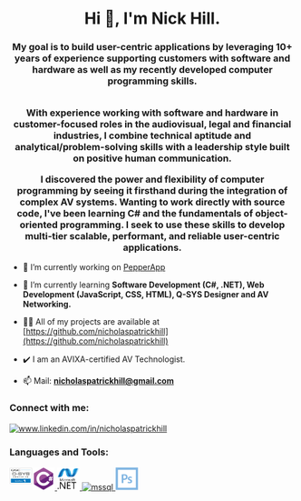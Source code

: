 <h1 align="center">Hi 👋, I'm Nick Hill.</h1>
<h3 align="center">My goal is to build user-centric applications by leveraging 10+ years of experience supporting customers with software and hardware as well as my recently developed computer programming skills.</br></br>

With experience working with software and hardware in customer-focused roles in the audiovisual, legal and financial industries, I combine technical aptitude and analytical/problem-solving skills with a leadership style built on positive human communication.</br>

I discovered the power and flexibility of computer programming by seeing it firsthand during the integration of complex AV systems. Wanting to work directly with source code, I've been learning C# and the fundamentals of object-oriented programming. I seek to use these skills to develop multi-tier scalable, performant, and reliable user-centric applications.</h3>

- 🔭 I’m currently working on [PepperApp](https://github.com/nicholaspatrickhill/PepperApp)

- 🌱 I’m currently learning **Software Development (C#, .NET), Web Development (JavaScript, CSS, HTML), Q-SYS Designer and AV Networking.**

- 👨‍💻 All of my projects are available at [https://github.com/nicholaspatrickhill](https://github.com/nicholaspatrickhill)

- ✔️ I am an AVIXA-certified AV Technologist.

- 📫 Mail: **nicholaspatrickhill@gmail.com**

<h3 align="left">Connect with me:</h3>
<p align="left">
<a href="https://linkedin.com/in/www.linkedin.com/in/nicholaspatrickhill" target="blank"><img align="center" src="https://raw.githubusercontent.com/rahuldkjain/github-profile-readme-generator/master/src/images/icons/Social/linked-in-alt.svg" alt="www.linkedin.com/in/nicholaspatrickhill" height="30" width="40" /></a>
</p>

<h3 align="left">Languages and Tools:</h3>
<p align="left"> <a href="https://www.w3schools.com/cs/" target="_blank" rel="noreferrer"> <img src="https://raw.githubusercontent.com/devicons/devicon/master/icons/csharp/csharp-original.svg" alt="csharp" width="40" height="40"/> </a> <a href="https://dotnet.microsoft.com/" target="_blank" rel="noreferrer"> <img src="https://raw.githubusercontent.com/devicons/devicon/master/icons/dot-net/dot-net-original-wordmark.svg" alt="dotnet" width="40" height="40"/> </a> <a href="https://www.microsoft.com/en-us/sql-server" target="_blank" rel="noreferrer"> <img src="https://www.svgrepo.com/show/303229/microsoft-sql-server-logo.svg" alt="mssql" width="40" height="40"/> </a> <a href="https://www.photoshop.com/en" target="_blank" rel="noreferrer"> <img src="https://raw.githubusercontent.com/devicons/devicon/master/icons/photoshop/photoshop-line.svg" alt="photoshop" width="40" height="40"/> </a> <img src="https://github.com/nicholaspatrickhill/nicholaspatrickhill/blob/master/Images/Q-SYS%20Training-badges_Level1-large.png" alt ="html" title="Qsys Level One" img align="left" width="40" /> </p>
